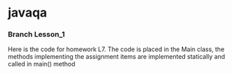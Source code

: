# javaqa
### Branch Lesson_1
Here is the code for homework L7. The code is placed in the Main class, the methods implementing the assignment items are implemented statically and called in main() method
